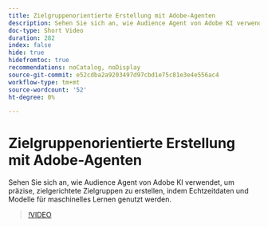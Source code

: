 ```yaml
---
title: Zielgruppenorientierte Erstellung mit Adobe-Agenten
description: Sehen Sie sich an, wie Audience Agent von Adobe KI verwendet, um präzise, zielgerichtete Zielgruppen zu erstellen, indem Echtzeitdaten und Modelle für maschinelles Lernen genutzt werden.
doc-type: Short Video
duration: 282
index: false
hide: true
hidefromtoc: true
recommendations: noCatalog, noDisplay
source-git-commit: e52cdba2a9203497d97cbd1e75c81e3e4e556ac4
workflow-type: tm+mt
source-wordcount: '52'
ht-degree: 0%

---
```



# Zielgruppenorientierte Erstellung mit Adobe-Agenten

Sehen Sie sich an, wie Audience Agent von Adobe KI verwendet, um präzise, zielgerichtete Zielgruppen zu erstellen, indem Echtzeitdaten und Modelle für maschinelles Lernen genutzt werden.

<!-- 62_S653_3442539_281_goaldriven-audience-creation-with-adobe-agents -->
>[!VIDEO](https://video.tv.adobe.com/v/3460306/?learn=on&enablevpops=true&captions=ger)
